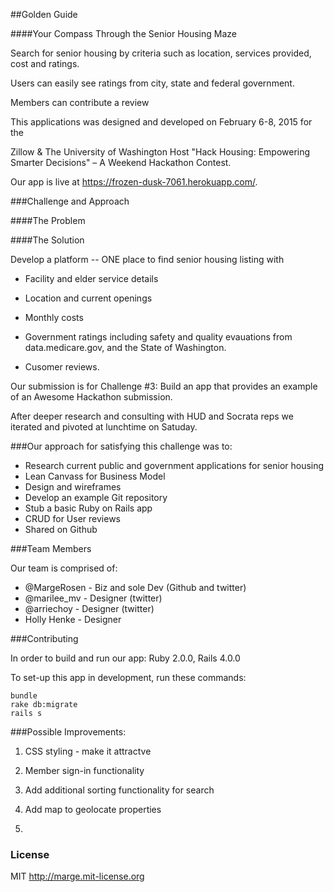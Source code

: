 
##Golden Guide

####Your Compass Through the Senior Housing Maze

Search for senior housing by criteria such as location, services provided,
cost and ratings.

Users can easily see ratings from city, state and federal government.

Members can contribute a review

This applications was designed and developed on February 6-8, 2015 for the

Zillow & The University of Washington Host "Hack Housing: Empowering Smarter Decisions" – A Weekend Hackathon Contest.

Our app is live at https://frozen-dusk-7061.herokuapp.com/.


###Challenge and Approach

####The Problem

####The Solution

Develop a platform -- ONE place to find senior housing listing with
* Facility and elder service details
* Location and current openings
* Monthly costs
* Government ratings including safety and quality evauations from data.medicare.gov, and the State of Washington.

* Cusomer reviews.

Our submission is for Challenge #3: Build an app that provides an example of an Awesome Hackathon submission.

After deeper research and consulting with HUD and Socrata reps we iterated and
pivoted at lunchtime on Satuday.

###Our approach for satisfying this challenge was to:

* Research current public and government applications for senior housing
* Lean Canvass for Business Model
* Design and wireframes
* Develop an example Git repository
* Stub a basic Ruby on Rails app
* CRUD for User reviews
* Shared on Github


###Team Members

Our team is comprised of:

* @MargeRosen - Biz and sole Dev (Github and twitter)
* @marilee_mv - Designer (twitter)
* @arriechoy -  Designer (twitter)
* Holly Henke - Designer

###Contributing

In order to build and run our app:  Ruby 2.0.0, Rails 4.0.0

To set-up this app in development, run these commands:

```
bundle
rake db:migrate
rails s
```

###Possible Improvements:

1) CSS styling - make it attractve

2) Member sign-in functionality

3) Add additional sorting functionality for search

4) Add map to geolocate properties

5)


### License

MIT http://marge.mit-license.org
